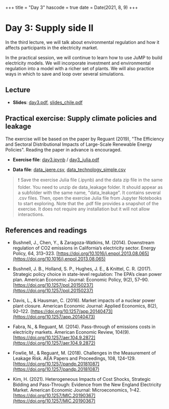 +++
title = "Day 3"
hascode = true
date = Date(2021, 8, 9)
+++

# Day 3: Supply side II

In the third lecture, we will talk about environmental regulation and how it affects participants in the electricity market. 

In the practical session, we will continue to learn how to use JuMP to build electricity models. We will incorporate investment and environmental regulation into a model with a richer set of plants. We will also practice ways in which to save and loop over several simulations.

## Lecture

* **Slides**: [day3.pdf](/materials/day3/day3.pdf), [slides_chile.pdf](/materials/day3/slides_chile.pdf)

## Practical exercise: Supply climate policies and leakage

The exercise will be based on the paper by Reguant (2019), "The Efficiency and Sectoral Distributional Impacts of Large-Scale Renewable Energy Policies". Reading the paper in advance is encouraged.

* **Exercise file**: [day3.ipynb](/materials/day3/day3.ipynb) / [day3_julia.pdf](/materials/day3/day3_julia.pdf)

* **Data file**: [data_jaere.csv](/materials/day2/data_jaere_500.csv), [data\_technology\_simple.csv](/materials/day2/data_technology_simple.csv)

<!-- ## Homework -->
> :exclamation: Save the exercise Julia file (.ipynb) and the data zip file in the same folder. You need to unzip de data\_leakage folder. It should appear as a subfolder with the same name, "data\_leakage". It contains several .csv files. Then, open the exercise Julia file from Jupyter Notebooks to start exploring. 
Note that the .pdf file provides a snapshot of the exercise. It does not require any installation but it will not allow interactions.

## References and readings

* Bushnell, J., Chen, Y., & Zaragoza-Watkins, M. (2014). Downstream regulation of CO2 emissions in California’s electricity sector. Energy Policy, 64, 313–323. [https://doi.org/10.1016/j.enpol.2013.08.065](https://doi.org/10.1016/j.enpol.2013.08.065)

* Bushnell, J. B., Holland, S. P., Hughes, J. E., & Knittel, C. R. (2017). Strategic policy choice in state-level regulation: The EPA’s clean power plan. American Economic Journal: Economic Policy, 9(2), 57–90. [https://doi.org/10.1257/pol.20150237](https://doi.org/10.1257/pol.20150237)

* Davis, L., & Hausman, C. (2016). Market impacts of a nuclear power plant closure. American Economic Journal: Applied Economics, 8(2), 92–122. [https://doi.org/10.1257/app.20140473](https://doi.org/10.1257/app.20140473)

* Fabra, N., & Reguant, M. (2014). Pass-through of emissions costs in electricity markets. American Economic Review, 104(9). [https://doi.org/10.1257/aer.104.9.2872](https://doi.org/10.1257/aer.104.9.2872)

* Fowlie, M., & Reguant, M. (2018). Challenges in the Measurement of Leakage Risk. AEA Papers and Proceedings, 108, 124–129. [https://doi.org/10.1257/pandp.20181087](https://doi.org/10.1257/pandp.20181087)

* Kim, H. (2021). Heterogeneous Impacts of Cost Shocks, Strategic Bidding and Pass-Through: Evidence from the New England Electricity Market. American Economic Journal: Microeconomics, 1–42. [https://doi.org/10.1257/MIC.20190367](https://doi.org/10.1257/MIC.20190367)

